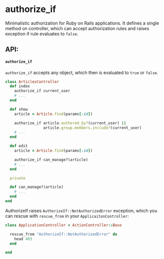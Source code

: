 # authorize_if

Minimalistic authorization for Ruby on Rails applications. It defines
a single method on controller, which can accept authorization rules and
raises exception if rule evaluates to `false`.

## API:

#### `authorize_if`

`authorize_if` accepts any object, which then is evaluated to `true` or
`false`.

```ruby
class ArticlesController
  def index
    authorize_if current_user
    # ...
  end

  def show
    article = Article.find(params[:id])

    authorize_if article.authored_by?(current_user) ||
                 article.group.members.include?(current_user)
    # ...
  end

  def edit
    article = Article.find(params[:id])

    authorize_if can_manage?(article)
    # ...
  end

  private

  def can_manage?(article)
    # ...
  end
end
```

AuthorizeIf raises `AuthorizeIf::NotAuthorizedError` exception, which
you can rescue with `rescue_from` in your `ApplicaitonController`:


```ruby
class ApplicationController < ActionController::Base

  rescue_from "AuthorizeIf::NotAuthorizedError" do
    head 403
  end

end
```

